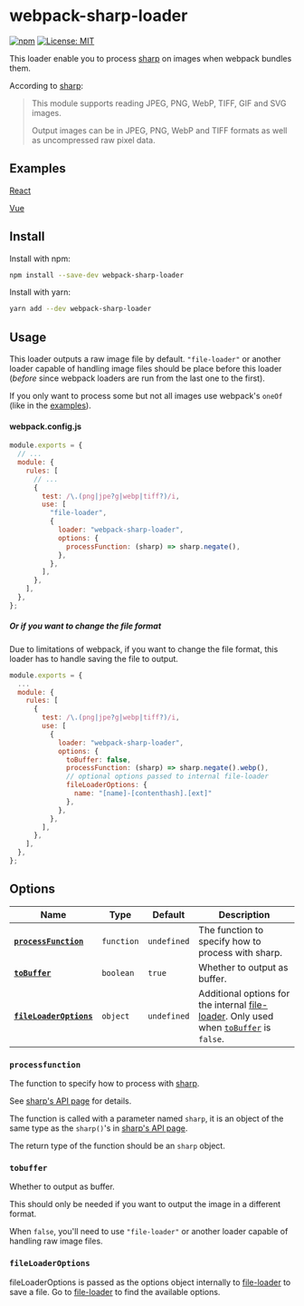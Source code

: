 # webpack-sharp-loader

[![npm](https://img.shields.io/npm/v/webpack-sharp-loader?style=flat)](https://www.npmjs.com/package/webpack-sharp-loader) [![License: MIT](https://img.shields.io/badge/License-MIT-green.svg?style=flat)](https://opensource.org/licenses/MIT)

This loader enable you to process [sharp](https://sharp.pixelplumbing.com/) on images when webpack bundles them.

According to [sharp](https://sharp.pixelplumbing.com/):

> This module supports reading JPEG, PNG, WebP, TIFF, GIF and SVG images.
>
> Output images can be in JPEG, PNG, WebP and TIFF formats as well as uncompressed raw pixel data.

## Examples

[React](https://github.com/Calvin-LL/webpack-sharp-loader/tree/master/examples/react)

[Vue](https://github.com/Calvin-LL/webpack-sharp-loader/tree/master/examples/vue)

## Install

Install with npm:

```bash
npm install --save-dev webpack-sharp-loader
```

Install with yarn:

```bash
yarn add --dev webpack-sharp-loader
```

## Usage

This loader outputs a raw image file by default. `"file-loader"` or another loader capable of handling image files should be place before this loader (_before_ since webpack loaders are run from the last one to the first).

If you only want to process some but not all images use webpack's `oneOf` (like in the [examples](#examples)).

#### webpack.config.js

```javascript
module.exports = {
  // ...
  module: {
    rules: [
      // ...
      {
        test: /\.(png|jpe?g|webp|tiff?)/i,
        use: [
          "file-loader",
          {
            loader: "webpack-sharp-loader",
            options: {
              processFunction: (sharp) => sharp.negate(),
            },
          },
        ],
      },
    ],
  },
};
```

##### Or if you want to change the file format

Due to limitations of webpack, if you want to change the file format, this loader has to handle saving the file to output.

```javascript
module.exports = {
  ...
  module: {
    rules: [
      {
        test: /\.(png|jpe?g|webp|tiff?)/i,
        use: [
          {
            loader: "webpack-sharp-loader",
            options: {
              toBuffer: false,
              processFunction: (sharp) => sharp.negate().webp(),
              // optional options passed to internal file-loader
              fileLoaderOptions: {
                name: "[name]-[contenthash].[ext]"
              },
            },
          },
        ],
      },
    ],
  },
};

```

## Options

| Name                                          | Type       | Default     | Description                                                                                                                                           |
| --------------------------------------------- | ---------- | ----------- | ----------------------------------------------------------------------------------------------------------------------------------------------------- |
| **[`processFunction`](#processfunction)**     | `function` | `undefined` | The function to specify how to process with sharp.                                                                                                    |
| **[`toBuffer`](#tobuffer)**                   | `boolean`  | `true`      | Whether to output as buffer.                                                                                                                          |
| **[`fileLoaderOptions`](#fileloaderoptions)** | `object`   | `undefined` | Additional options for the internal [file-loader](https://github.com/webpack-contrib/file-loader). Only used when [`toBuffer`](#tobuffer) is `false`. |

### `processfunction`

The function to specify how to process with [sharp](https://sharp.pixelplumbing.com/).

See [sharp's API page](https://sharp.pixelplumbing.com/api-operation) for details.

The function is called with a parameter named `sharp`, it is an object of the same type as the `sharp()`'s in [sharp's API page](https://sharp.pixelplumbing.com/api-operation).

The return type of the function should be an `sharp` object.

### `tobuffer`

Whether to output as buffer.

This should only be needed if you want to output the image in a different format.

When `false`, you'll need to use `"file-loader"` or another loader capable of handling raw image files.

### `fileLoaderOptions`

fileLoaderOptions is passed as the options object internally to [file-loader](https://github.com/webpack-contrib/file-loader) to save a file. Go to [file-loader](https://github.com/webpack-contrib/file-loader) to find the available options.
